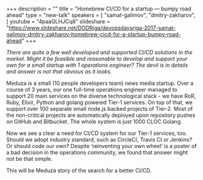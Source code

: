 +++
description = ""
title = "Homebrew CI/CD for a startup — bumpy road ahead"
type = "new-talk"
speakers = [
        "samat-galimov",
        "dmitry-zakharov",
]
youtube = "4paaGLHJCq8"
slideshare = "https://www.slideshare.net/DODRiga/devopsdaysriga-2017-samat-galimov-dmitry-zakharov-homebrew-cicd-for-a-startup-bumpy-road-ahead"
+++
<p><em>There are quite a few well developed and supported CI/CD solutions in the market. Might it be feasible and reasonable to develop and support your own for a small startup with 1 operations engineer? The devil is in details and answer is not that obvious as it looks.</em></p>

<p>Meduza is a small (10 people developers team) news media startup. Over a course of 3 years, our one full-time operations engineer managed to support 20 main services on the diverse technological stack - we have RoR, Ruby, Elixir, Python and golang powered Tier-1 services. On top of that, we support over 100 separate small node.js backed projects of Tier-2. Most of the non-critical projects are automatically deployed upon repository pushes on GitHub and Bitbucket. The whole system is just 1000 CLOC Golang.</p>

<p>Now we see a clear a need for CI/CD system for our Tier-1 services, too. Should we adopt industry standard, such as CircleCI, Travis CI or Jenkins? Or should code our own? Despite ‘reinventing your own wheel’ is a poster of a bad decision in the operations community, we found that answer might not be that simple.</p>

<p>This will be Meduza story of the search for a better CI/CD. </p>